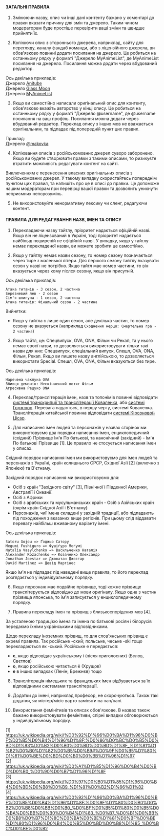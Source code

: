 #### ЗАГАЛЬНІ ПРАВИЛА

1. Змінюючи назву, опис чи інші дані контенту бажано у коментарі до правки вказати причину для змін та джерело. Таким чином модераторам буде простіше перевірити ваші зміни та швидше прийняти їх.

2. Копіюючи опис з стороннього джерела, наприклад, сайту для перегляду, каналу фандаб команди, або з ліцензійного джерела, ви обов'язково повинні додати посилання на джерело. Це робиться на останньому рядку у форматі "Джерело MyAnimeList", де MyAnimeList посилання на джерело. Посилання можна додати через вбудований редактор.

Ось декілька прикладів: \
Джерело [Anitube](https://anitube.in.ua/4465-sousou-no-frieren.html) \
Джерело [Glass Moon](https://t.me/gwean_maslinka/5930) \
Джерело [MyAnimeList](https://myanimelist.net/anime/52991/Sousou_no_Frieren)

3. Якщо ви самостійно написали оригінальний опис для контенту, обов'язково вкажіть авторство у кінці опису. Це робиться на останньому рядку у форматі "Джерело @username", де @username посилання на ваш профіль. Посилання можна додати через вбудований редактор. Переклад опису з інших мов не вважається оригінальним, та підпадає під попередній пункт цих правил.

Приклад: \
Джерело [@makovka](https://hikka.io/u/makovka)

4. Копіювання описів з російськомовних джерел суворо заборонено. Якщо ви будете створювати правки з такими описами, то ризикуєте втратити можливість редагувати контент на сайті.

Виключенням є перенесення власних оригінальних описів з російськомовних джерел. У такому випадку скористайтесь попереднім пунктом цих правил, та напишіть про це в описі до правки. Це допоможе нашим модераторам при перевірці вашої правки та дозволить уникнути неприємних непорозумінь.

5. Не використовуйте ненормативну лексику чи сленг, редагуючи контент.

#### ПРАВИЛА ДЛЯ РЕДАГУВАННЯ НАЗВ, ІМЕН ТА ОПИСУ

1. Перекладаючи назву тайтлу, пріоритет надається офіційній назві. Якщо він не ліцензований в Україні, тоді пріоритет надається найбільш поширеній не офіційній назві. У випадку, якщо у тайтлу немає перекладеної назви, ви можете зробити це самостійно.

2. Якщо у тайтлу немає назви сезону, то номер сезону позначається через тире з маленької літери. Для першого сезону тайтлу вказувати сезон у назві не потрібно. Якщо тайтл має номер частини, то він вказується через кому післся сезону, якщо він присутній.

Ось декілька прикладів:

```
Атака титанів - 3 сезон, 2 частина
Березневий лев - 2 сезон
Сім'я шпигуна - 1 сезон, 2 частина
Атака титанів: Фінальний сезон - 2 частина
```

Вийнятки:

- Якщо у тайтла є лише один сезон, але декілька частин, то номер сезону не вказується (наприклад `Сходження мерця: Смертельна гра - 2 частина`)

3. Якщо тайтл, це: Спецвипуск, OVA, ONA, Фільм чи Рекап, та у нього немає своєї назви, то дозволяється використовувати тільки такі назви для них: Спецвипуск, спеціальний випуск, Спешл, OVA, ONA, Фільм, Рекап. Якщо ви пишете назву англійською, то дозволяється використати Special. Спешл, OVA, ONA, Фільм вказуються без тире.

Ось декілька прикладів:

```
Наречена чаклуна OVA
Вбивця демонів: Нескінченний потяг Фільм
Агресивна Рецуко ONA
```

4. Переклад/транслітерація імен, назв та топонімів повинні відповідати [системі транскрипції та транслітерації Коваленка](<https://uk.wikipedia.org/wiki/%D0%AF%D0%BF%D0%BE%D0%BD%D1%81%D1%8C%D0%BA%D0%BE-%D1%83%D0%BA%D1%80%D0%B0%D1%97%D0%BD%D1%81%D1%8C%D0%BA%D1%96_%D1%81%D0%B8%D1%81%D1%82%D0%B5%D0%BC%D0%B8_%D1%82%D1%80%D0%B0%D0%BD%D1%81%D0%BA%D1%80%D0%B8%D0%BF%D1%86%D1%96%D1%97_%D1%82%D0%B0_%D1%82%D1%80%D0%B0%D0%BD%D1%81%D0%BB%D1%96%D1%82%D0%B5%D1%80%D0%B0%D1%86%D1%96%D1%97#%D0%9A%D0%BE%D0%B2%D0%B0%D0%BB%D0%B5%D0%BD%D0%BA%D0%BE_(2012)>), або [системі Ґоджюон](<https://uk.wikipedia.org/wiki/%D0%AF%D0%BF%D0%BE%D0%BD%D1%81%D1%8C%D0%BA%D0%BE-%D1%83%D0%BA%D1%80%D0%B0%D1%97%D0%BD%D1%81%D1%8C%D0%BA%D1%96_%D1%81%D0%B8%D1%81%D1%82%D0%B5%D0%BC%D0%B8_%D1%82%D1%80%D0%B0%D0%BD%D1%81%D0%BA%D1%80%D0%B8%D0%BF%D1%86%D1%96%D1%97_%D1%82%D0%B0_%D1%82%D1%80%D0%B0%D0%BD%D1%81%D0%BB%D1%96%D1%82%D0%B5%D1%80%D0%B0%D1%86%D1%96%D1%97#%D0%A1%D0%B8%D1%81%D1%82%D0%B5%D0%BC%D0%B0_%D2%90%D0%BE%D0%B4%D0%B6%D1%8E%D0%BE%D0%BD_(2011)>). Перевага надається, в першу чергу, системі Коваленка. Транслітерація китайської повинна відповідати [системі Кірсонової-Цісар](https://uk.everybodywiki.com/%D0%A1%D0%B8%D1%81%D1%82%D0%B5%D0%BC%D0%B0_%D0%9A%D1%96%D1%80%D0%BD%D0%BE%D1%81%D0%BE%D0%B2%D0%BE%D1%97%E2%80%94%D0%A6%D1%96%D1%81%D0%B0%D1%80).

5. Для написання імен людей та персонажів у назвах сторінок ми використовуємо два порядки написання імен, енциклопедичний (східний) Прізвище Ім'я По батькові, та канонічний (західний) - Ім'я По батькові Прізвище [1]. Це правило не стосується написання імен у описах.

Східний порядок написання імен ми використовуємо для імен людей та персонажів з Україні, країн колишнього СРСР, Східної Азії [2] (включно з Японією) та В'єтнаму.

Західний порядок написання ми використовуємо для:

- Осіб з країн "Західного світу" [3], Північної і Південної Америки, Австралії і Океанії.
- Осіб з Африки
- Осіб з арабських та мусульманських країн - Осіб з Азійських країн (окрім країн Східної Азії і В'єтнаму)
- Персонажів, чиї імена складені у західній традиції, або підпадають під походження з вказаних вище регіонів.
  При цьому слід віддавати перевагу найбільш вживаному варіанту імені.

Ось декілька прикладів:

```
Satoru Gojou => Ґоджьо Сатору
Megumi Fushiguro => Фушіґуро Меґумі
Natalia Vasylchenko => Васильченко Наталія
Alexander Kozachenko => Козаченко Олександр
Jonathan Joestar => Джонатан Джостар
David Martinez => Девід Мартінес
```

Якщо ім'я не підпадає під наведені вище правила, то його переклад розгядається у індивідуальному порядку.

6. Якщо персонаж має подвійне прізвище, тоді кожне прізвище транслітерується відповідно до мови оригіналу. Якщо одна з частин прізвища японська, то ім'я записується у енциклопедичному порядку.

7. Правила перекладу імен та прізвищ з близькоспорідених мов [4].

За усталеною традицією імена та імена по батькові росіян і білорусів передаємо їхніми українськими відповідниками.

Щодо перекладу іноземних прізвищ, то для слов'янських прізвищ є окремі правила. Так російське -ский; польське, чеське -ski тощо перекладаються як -ський. Російське е передається:

- **є**, якщо відповідає українському і (після приголосних) (Бєлов, Свєтлов)
- **о**, якщо російською читається ё (Хрущов)
- **е** в інших випадках (Ленін, Брежнєв) тощо

8. Транслітерація німецьких та французьких імен відбувається за їх відповідними системами транслітерації.

9. Додатки до імені, наприклад професор, не скорочуються. Також такі додатки, як містер/місіс варто заміняти на пан/пані.

10. Використання фемінітивів та описах обов'язкове. В назвах також бажано використовувати фемінітиви, спірні випадки обговорюються у індивідуальному порядку.

[1] https://uk.wikipedia.org/wiki/%D0%92%D1%96%D0%BA%D1%96%D0%BF%D0%B5%D0%B4%D1%96%D1%8F:%D0%86%D0%BC%D0%B5%D0%BD%D1%83%D0%B2%D0%B0%D0%BD%D0%BD%D1%8F_%D1%81%D1%82%D0%B0%D1%82%D0%B5%D0%B9#%D0%9F%D0%B5%D1%80%D1%81%D0%BE%D0%BD%D0%B0%D0%BB%D1%96%D1%97 \
[2] https://uk.wikipedia.org/wiki/%D0%A1%D1%85%D1%96%D0%B4%D0%BD%D0%B0_%D0%90%D0%B7%D1%96%D1%8F \
[3] https://uk.wikipedia.org/wiki/%D0%97%D0%B0%D1%85%D1%96%D0%B4%D0%BD%D0%B8%D0%B9_%D1%81%D0%B2%D1%96%D1%82 \
[4] https://uk.wikipedia.org/wiki/%D0%92%D1%96%D0%BA%D1%96%D0%BF%D0%B5%D0%B4%D1%96%D1%8F:%D0%9F%D1%80%D0%B0%D0%B2%D0%B8%D0%BB%D0%B0_%D0%BF%D0%B5%D1%80%D0%B5%D0%BA%D0%BB%D0%B0%D0%B4%D1%83_%D0%B7_%D0%B1%D0%BB%D0%B8%D0%B7%D1%8C%D0%BA%D0%BE%D1%81%D0%BF%D0%BE%D1%80%D1%96%D0%B4%D0%B5%D0%BD%D0%B8%D1%85_%D0%BC%D0%BE%D0%B2
